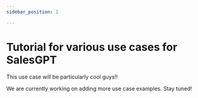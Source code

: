 ```yaml
---
sidebar_position: 2

---
```


# Tutorial for various use cases for SalesGPT

This use case will be particularly cool guys!! 

We are currently working on adding more use case examples. Stay tuned!

